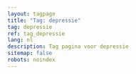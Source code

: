 ```yaml
---
layout: tagpage
title: "Tag: depressie"
tag: depressie
ref: tag_depressie
lang: nl
description: Tag pagina voor depressie
sitemap: false
robots: noindex
---
```

